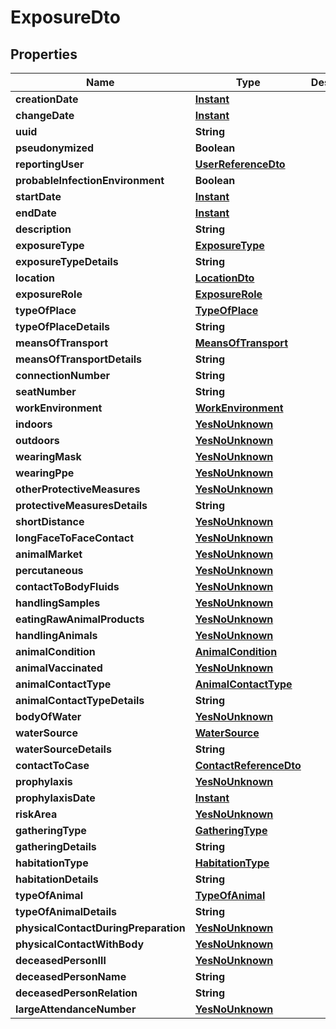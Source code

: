 # ExposureDto

## Properties
Name | Type | Description | Notes
------------ | ------------- | ------------- | -------------
**creationDate** | [**Instant**](OffsetDateTime.md) |  |  [optional]
**changeDate** | [**Instant**](OffsetDateTime.md) |  |  [optional]
**uuid** | **String** |  |  [optional]
**pseudonymized** | **Boolean** |  |  [optional]
**reportingUser** | [**UserReferenceDto**](UserReferenceDto.md) |  |  [optional]
**probableInfectionEnvironment** | **Boolean** |  |  [optional]
**startDate** | [**Instant**](OffsetDateTime.md) |  |  [optional]
**endDate** | [**Instant**](OffsetDateTime.md) |  |  [optional]
**description** | **String** |  |  [optional]
**exposureType** | [**ExposureType**](ExposureType.md) |  | 
**exposureTypeDetails** | **String** |  |  [optional]
**location** | [**LocationDto**](LocationDto.md) |  |  [optional]
**exposureRole** | [**ExposureRole**](ExposureRole.md) |  |  [optional]
**typeOfPlace** | [**TypeOfPlace**](TypeOfPlace.md) |  |  [optional]
**typeOfPlaceDetails** | **String** |  |  [optional]
**meansOfTransport** | [**MeansOfTransport**](MeansOfTransport.md) |  |  [optional]
**meansOfTransportDetails** | **String** |  |  [optional]
**connectionNumber** | **String** |  |  [optional]
**seatNumber** | **String** |  |  [optional]
**workEnvironment** | [**WorkEnvironment**](WorkEnvironment.md) |  |  [optional]
**indoors** | [**YesNoUnknown**](YesNoUnknown.md) |  |  [optional]
**outdoors** | [**YesNoUnknown**](YesNoUnknown.md) |  |  [optional]
**wearingMask** | [**YesNoUnknown**](YesNoUnknown.md) |  |  [optional]
**wearingPpe** | [**YesNoUnknown**](YesNoUnknown.md) |  |  [optional]
**otherProtectiveMeasures** | [**YesNoUnknown**](YesNoUnknown.md) |  |  [optional]
**protectiveMeasuresDetails** | **String** |  |  [optional]
**shortDistance** | [**YesNoUnknown**](YesNoUnknown.md) |  |  [optional]
**longFaceToFaceContact** | [**YesNoUnknown**](YesNoUnknown.md) |  |  [optional]
**animalMarket** | [**YesNoUnknown**](YesNoUnknown.md) |  |  [optional]
**percutaneous** | [**YesNoUnknown**](YesNoUnknown.md) |  |  [optional]
**contactToBodyFluids** | [**YesNoUnknown**](YesNoUnknown.md) |  |  [optional]
**handlingSamples** | [**YesNoUnknown**](YesNoUnknown.md) |  |  [optional]
**eatingRawAnimalProducts** | [**YesNoUnknown**](YesNoUnknown.md) |  |  [optional]
**handlingAnimals** | [**YesNoUnknown**](YesNoUnknown.md) |  |  [optional]
**animalCondition** | [**AnimalCondition**](AnimalCondition.md) |  |  [optional]
**animalVaccinated** | [**YesNoUnknown**](YesNoUnknown.md) |  |  [optional]
**animalContactType** | [**AnimalContactType**](AnimalContactType.md) |  |  [optional]
**animalContactTypeDetails** | **String** |  |  [optional]
**bodyOfWater** | [**YesNoUnknown**](YesNoUnknown.md) |  |  [optional]
**waterSource** | [**WaterSource**](WaterSource.md) |  |  [optional]
**waterSourceDetails** | **String** |  |  [optional]
**contactToCase** | [**ContactReferenceDto**](ContactReferenceDto.md) |  |  [optional]
**prophylaxis** | [**YesNoUnknown**](YesNoUnknown.md) |  |  [optional]
**prophylaxisDate** | [**Instant**](OffsetDateTime.md) |  |  [optional]
**riskArea** | [**YesNoUnknown**](YesNoUnknown.md) |  |  [optional]
**gatheringType** | [**GatheringType**](GatheringType.md) |  |  [optional]
**gatheringDetails** | **String** |  |  [optional]
**habitationType** | [**HabitationType**](HabitationType.md) |  |  [optional]
**habitationDetails** | **String** |  |  [optional]
**typeOfAnimal** | [**TypeOfAnimal**](TypeOfAnimal.md) |  |  [optional]
**typeOfAnimalDetails** | **String** |  |  [optional]
**physicalContactDuringPreparation** | [**YesNoUnknown**](YesNoUnknown.md) |  |  [optional]
**physicalContactWithBody** | [**YesNoUnknown**](YesNoUnknown.md) |  |  [optional]
**deceasedPersonIll** | [**YesNoUnknown**](YesNoUnknown.md) |  |  [optional]
**deceasedPersonName** | **String** |  |  [optional]
**deceasedPersonRelation** | **String** |  |  [optional]
**largeAttendanceNumber** | [**YesNoUnknown**](YesNoUnknown.md) |  |  [optional]
